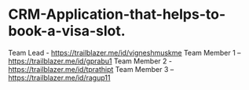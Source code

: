 # CRM-Application-that-helps-to-book-a-visa-slot.
Team Lead - https://trailblazer.me/id/vigneshmuskme  Team Member 1 –  https://trailblazer.me/id/gprabu1 Team Member 2 - https://trailblazer.me/id/tprathipt Team Member 3 – https://trailblazer.me/id/ragup11

